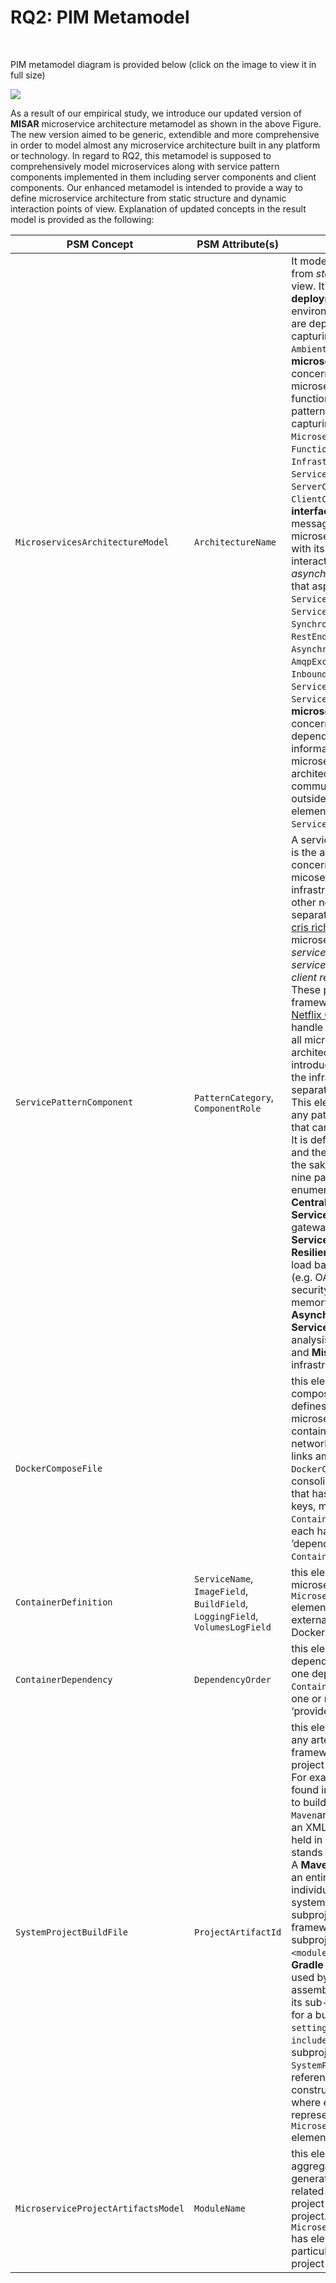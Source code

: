 # RQ2: PIM Metamodel

<br/>

PIM metamodel diagram is provided below (click on the image to view it in full size)

<img src="https://github.com/MiSAR-A/Journal-Results/blob/master/RQ2-PIM/images/PIM.png" />

<br/>

As a result of our empirical study, we introduce our updated version of **MISAR** microservice architecture metamodel as shown in the above Figure. The new version aimed to be generic, extendible and more comprehensive in order to model almost any microservice architecture built in any platform or technology.  In regard to RQ2, this metamodel is supposed to comprehensively model microservices along with service pattern components implemented in them including server components and client components. Our enhanced metamodel is intended to provide a way to define microservice architecture from static structure and dynamic interaction points of view. Explanation of updated concepts in the result model is provided as the following:

PSM Concept | PSM Attribute(s) | Description
------------ | ------------- | -------------
`MicroservicesArchitectureModel` | `ArchitectureName` | It models microservice architecture from *static* and *interaction* points of view. It particularly represents: **(a) deployment** aspect concerning the environment where microservices are deployed to. Elements capturing that aspect include: `Ambient` and `Container`, **(b) microservice repository** aspect concerning the set of all microservices, their types, e.g. functional or infrastructure, and pattern components. Elements capturing that aspect include: `Microservice`, `FunctionalMicroservice`, `InfrastructureMicroservice`, `ServicePatternComponent`, `ServerComponent` and `ClientComponent`. **(c) interaction interface** aspect concerning the messaging mechanism that microservices use to communicate with its clients. It defines two basic interaction styles; *synchronous* and *asynchronous*. Elements capturing that aspect include: `ServiceInterface`, `ServiceDestination`, `SynchronousServiceDestination`, `RestEndpoint`, `AsynchronousServiceDestination`, `AmqpExchange`, `AmqpQueue`, `InboundQueue`, `OutboundQueue`, `ServiceOperation` and `ServiceMessage`. **(d) inter-microservice interaction** aspect concerning the inter-service dependency and exchange of information communication among microservices composing an architecture. It doesn’t represent communications that occur from outside the architecture. One element capturing this aspect is `ServiceDependency`. 
`ServicePatternComponent`| `PatternCategory`, `ComponentRole` | A service pattern in a micoservice is the answer of a particular concern or question about micoservice that is related to its infrastructure, communication and other non-functional areas separate from its business logic [cris richard](https://microservices.io/patterns/microservices.htm). Examples of common microservice patterns include: *service registry*, *service discovery*, *service routing*, *service security*, *client resiliency* and *data storage*. These patterns are implemented by frameworks, e.g. [Spring Cloud and Netflix OOS](https://cloud.spring.io/spring-cloud-netflix/spring-cloud-netflix.html), as components to handle cross-cutting concerns of all microservices com-posing an architecture. Our enhanced model introduces this element to abstract the infrastructure patterns defined separately in the previous model. This element allows to represent any pattern or concern component that can be used in a microservice. It is defined by pattern category and the role of the component. For the sake of our study, we define nine pattern categories in an enumeration type that consists of **Centralized Configuration**, **Service Routing** (e.g. API gateway), **Service Discovery**, **Service Registry**, **Service Client Resiliency** (e.g. circuit breaker and load balancer), **Service Security** (e.g. OAuth2 token-based and web security), **Data Store** (e.g. in-memory, persistent and cache), **Asynchronous Messaging**, **Service Observability** (e,g, log analysis, monitoring and tracing) and **Miscellaneous** (i.e. any infrastructure pattern not listed).
`DockerComposeFile` | | this element maps to Docker compose file, i.e. a YAML file that defines orchestration of microservice applica-tions’ containers at runtime and other network-related information, i.e. links among containers. One `DockerComposeFile` represents one consolidated Docker compose file that has many service definition keys, mapped to `ContainerDefinition` elements, each has zero or many ‘links’ / ’depends_on’ keys, mapped to `ContainerDependency` elements.
`ContainerDefinition` | `ServiceName`, `ImageField`, `BuildField`, `LoggingField`, `VolumesLogField` | this element may refer to a local microservice project, mapped by `MicroserviceProjectArtifactsModel` element, or to an image of an external service, e.g. located in Docker hub repository.  
`ContainerDependency` | `DependencyOrder` | this element represents an ordered dependency association between one dependent / consumer `ContainerDefinition` element to one or many `ContainerDefinition` ‘provider’ elements. 
`SystemProjectBuildFile` | `ProjectArtifactId` | this element is a generalization of any artefact generated by a build framework used to compile the root project along with its subprojects. For example, two frameworks were found in the selected studies used to build `Spring Boot` applications; `Maven`and `Gradle`. Maven build file is an XML representation of a project held in a file named `pom.xml`. POM stands for "Project Object Model". A **Maven** project could represent an entire system project or an individual micro service’s project. A system root project consisting of subprojects and built by Maven framework will have names of its subprojects enclosed between `<module></module>` XML ele-ment. **Gradle** build file is a settings file used by Gradle framework to assemble the project description, its sub-projects and dependencies for a build. Its name is `settings.gradle` and it uses `include` commands to build related subprojects. Unsurprisingly, a `SystemProjectBuildFile` element references all ‘local’ subprojects constructing an architecture project where each subproject is represented by `MicroserviceProjectArtifactsModel` element. 
`MicroserviceProjectArtifactsModel` | `ModuleName` | this element is simply an aggregation of all artefacts generated by `Spring Framework` and related to one ‘local’ microservice project composing an architecture project. `MicroserviceProjectArtifactsModel` has elements corresponding to a particular type of microservice project artefact file. 

